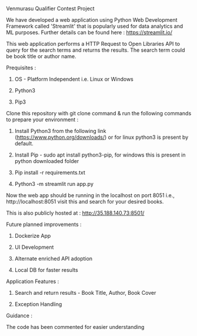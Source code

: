 
Venmurasu Qualifier Contest Project

We have developed a web application using Python Web Development Framework called 'Streamlit' that is popularly used for data analytics and ML purposes. Further details can be found here : https://streamlit.io/ 

This web application performs a HTTP Request to Open Libraries API to query for the search terms and returns the results. The search term could be book title or author name.


Prequisites : 

1. OS - Platform Independent i.e. Linux or Windows 

2. Python3 

3. Pip3


Clone this repository with git clone command & run the following commands to prepare your environment : 

1. Install Python3 from the following link  (https://www.python.org/downloads/) or for linux python3 is present by default.

2. Install Pip - sudo apt install python3-pip, for windows this is present in python downloaded folder

3. Pip install -r requirements.txt 

4. Python3 -m streamlit run app.py

Now the web app should be running in the localhost on port 8051 i.e., http://localhost:8051 visit this and search for your desired books. 

This is also publicly hosted at : http://35.188.140.73:8501/

Future planned improvements : 

1. Dockerize App 

2. UI Development

3. Alternate enriched API adoption 

4. Local DB for faster results


Application Features : 

1. Search and return results - Book Title, Author, Book Cover 

2. Exception Handling 


Guidance : 

The code has been commented for easier understanding
